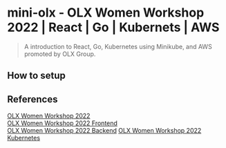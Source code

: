 # mini-olx - OLX Women Workshop 2022 | React | Go | Kubernets | AWS

> A introduction to React, Go, Kubernetes using Minikube, and AWS promoted by OLX Group.

## How to setup

## References

[OLX Women Workshop 2022](https://github.com/isapms/olx-women-workshop-2022-all)  
[OLX Women Workshop 2022 Frontend](https://github.com/franfaccin/olx-women-workshop-2022-frontend)  
[OLX Women Workshop 2022 Backend](https://github.com/isapms/olx-women-workshop-2022-backend)
[OLX Women Workshop 2022 Kubernetes](https://github.com/danifbento/olx-women-workshop-2022-kubernetes)
